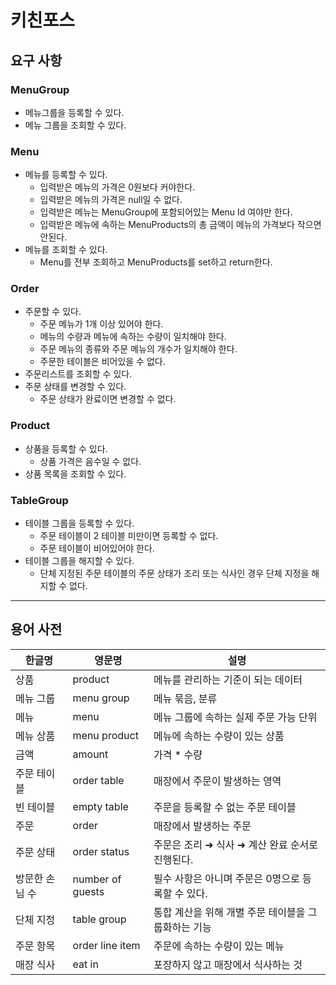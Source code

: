 # 키친포스

## 요구 사항

### MenuGroup
- 메뉴그룹을 등록할 수 있다.
- 메뉴 그룹을 조회할 수 있다.
### Menu
- 메뉴를 등록할 수 있다.
    - 입력받은 메뉴의 가격은 0원보다 커야한다.
    - 입력받은 메뉴의 가격은 null일 수 없다.
    - 입력받은 메뉴는 MenuGroup에 포함되어있는 Menu Id 여야만 한다.
    - 입력받은 메뉴에 속하는 MenuProducts의 총 금액이 메뉴의 가격보다 작으면 안된다.
- 메뉴를 조회할 수 있다.
    - Menu를 전부 조회하고 MenuProducts를 set하고 return한다.
### Order    
- 주문할 수 있다.
    - 주문 메뉴가 1개 이상 있어야 한다.
    - 메뉴의 수량과 메뉴에 속하는 수량이 일치해야 한다.
    - 주문 메뉴의 종류와 주문 메뉴의 개수가 일치해야 한다.
    - 주문한 테이블은 비어있을 수 없다.
- 주문리스트를 조회할 수 있다.
- 주문 상태를 변경할 수 있다.
    - 주문 상태가 완료이면 변경할 수 없다.
###  Product
- 상품을 등록할 수 있다.
    - 상품 가격은 음수일 수 없다.
- 상품 목록을 조회할 수 있다.

### TableGroup
- 테이블 그룹을 등록할 수 있다.
    - 주문 테이블이 2 테이블 미만이면 등록할 수 없다.
    - 주문 테이블이 비어있어야 한다.
- 테이블 그룹을 해지할 수 있다.
    -  단체 지정된 주문 테이블의 주문 상태가 조리 또는 식사인 경우 단체 지정을 해지할 수 없다.
    
---

## 용어 사전

| 한글명 | 영문명 | 설명 |
| --- | --- | --- |
| 상품 | product | 메뉴를 관리하는 기준이 되는 데이터 |
| 메뉴 그룹 | menu group | 메뉴 묶음, 분류 |
| 메뉴 | menu | 메뉴 그룹에 속하는 실제 주문 가능 단위 |
| 메뉴 상품 | menu product | 메뉴에 속하는 수량이 있는 상품 |
| 금액 | amount | 가격 * 수량 |
| 주문 테이블 | order table | 매장에서 주문이 발생하는 영역 |
| 빈 테이블 | empty table | 주문을 등록할 수 없는 주문 테이블 |
| 주문 | order | 매장에서 발생하는 주문 |
| 주문 상태 | order status | 주문은 조리 ➜ 식사 ➜ 계산 완료 순서로 진행된다. |
| 방문한 손님 수 | number of guests | 필수 사항은 아니며 주문은 0명으로 등록할 수 있다. |
| 단체 지정 | table group | 통합 계산을 위해 개별 주문 테이블을 그룹화하는 기능 |
| 주문 항목 | order line item | 주문에 속하는 수량이 있는 메뉴 |
| 매장 식사 | eat in | 포장하지 않고 매장에서 식사하는 것 |
